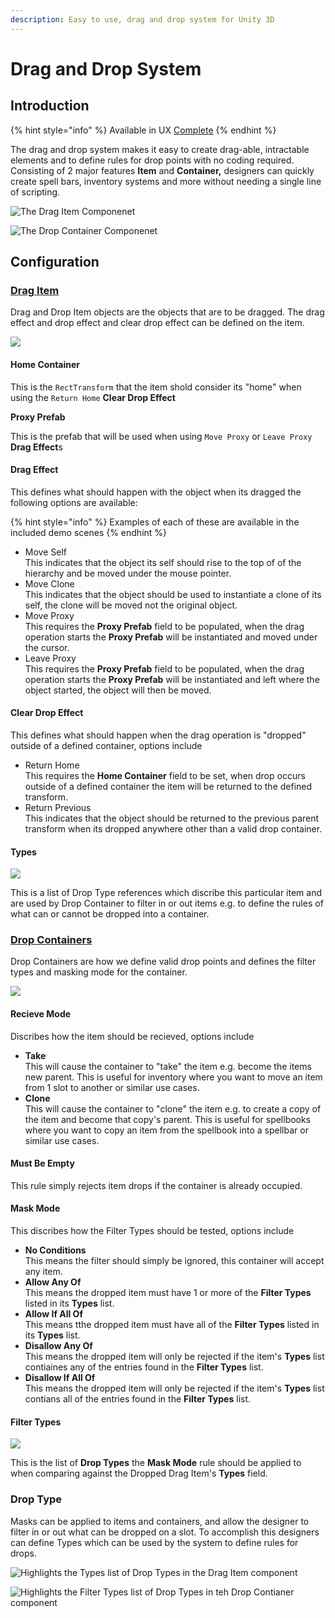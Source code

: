 ```yaml
---
description: Easy to use, drag and drop system for Unity 3D
---
```


# Drag and Drop System

## Introduction

{% hint style="info" %}
Available in UX [Complete](https://assetstore.unity.com/packages/tools/utilities/ux-v2-complete-201905)
{% endhint %}

The drag and drop system makes it easy to create drag-able, intractable elements and to define rules for drop points with no coding required. Consisting of 2 major features **Item** and **Container,** designers can quickly create spell bars, inventory systems and more without needing a single line of scripting.

![The Drag Item Componenet](<../../../../.gitbook/assets/image (121).png>)

![The Drop Container Componenet](<../../../../.gitbook/assets/image (122).png>)

## Configuration

### [Drag Item](../../components/drag-item.md)

Drag and Drop Item objects are the objects that are to be dragged. The drag effect and drop effect and clear drop effect can be defined on the item.

![](<../../../../.gitbook/assets/image (124).png>)

#### Home Container

This is the `RectTransform` that the item shold consider its "home" when using the `Return Home` **Clear Drop Effect**

**Proxy Prefab**

This is the prefab that will be used when using `Move Proxy` or `Leave Proxy` **Drag Effect**s

#### Drag Effect

This defines what should happen with the object when its dragged the following options are available:

{% hint style="info" %}
Examples of each of these are available in the included demo scenes
{% endhint %}

* Move Self\
  This indicates that the object its self should rise to the top of of the hierarchy and be moved under the mouse pointer.
* Move Clone\
  This indicates that the object should be used to instantiate a clone of its self, the clone will be moved not the original object.
* Move Proxy\
  This requires the **Proxy Prefab** field to be populated, when the drag operation starts the **Proxy Prefab** will be instantiated and moved under the cursor.
* Leave Proxy\
  This requires the **Proxy Prefab** field to be populated, when the drag operation starts the **Proxy Prefab** will be instantiated and left where the object started, the object will then be moved.

#### Clear Drop Effect

This defines what should happen when the drag operation is "dropped" outside of a defined container, options include

* Return Home\
  This requires the **Home Container** field to be set, when drop occurs outside of a defined container the item will be returned to the defined transform.
* Return Previous\
  This indicates that the object should be returned to the previous parent transform when its dropped anywhere other than a valid drop container.

#### Types

![](<../../../../.gitbook/assets/image (123).png>)

This is a list of Drop Type references which discribe this particular item and are used by Drop Container to filter in or out items e.g. to define the rules of what can or cannot be dropped into a container.

### [Drop Containers](drag-and-drop-system.md#drop-containers)

Drop Containers are how we define valid drop points and defines the filter types and masking mode for the container.&#x20;

![](<../../../../.gitbook/assets/image (125).png>)

#### Recieve Mode

Discribes how the item should be recieved, options include

* **Take**\
  This will cause the container to "take" the item e.g. become the items new parent. This is useful for inventory where you want to move an item from 1 slot to another or similar use cases.
* **Clone**\
  This will cause the container to "clone" the item e.g. to create a copy of the item and become that copy's parent. This is useful for spellbooks where you want to copy an item from the spellbook into a spellbar or similar use cases.

#### Must Be Empty

This rule simply rejects item drops if the container is already occupied.

#### Mask Mode

This discribes how the Filter Types should be tested, options include

* **No Conditions**\
  This means the filter should simply be ignored, this container will accept any item.
* **Allow Any Of**\
  This means the dropped item must have 1 or more of the **Filter Types** listed in its **Types** list.
* **Allow If All Of**\
  This means tthe dropped item must have all of the **Filter Types** listed in its **Types** list.
* **Disallow Any Of**\
  This means the dropped item will only be rejected if the item's **Types** list contiaines any of the entries found in the **Filter Types** list.
* **Disallow If All Of**\
  This means the dropped item will only be rejected if the item's **Types** list contians all of the entries found in the **Filter Types** list.

#### Filter Types

![](<../../../../.gitbook/assets/image (126).png>)

This is the list of **Drop Types** the **Mask Mode** rule should be applied to when comparing against the Dropped Drag Item's **Types** field.

### Drop Type

Masks can be applied to items and containers, and allow the designer to filter in or out what can be dropped on a slot. To accomplish this designers can define Types which can be used by the system to define rules for drops.

![Highlights the Types list of Drop Types in the Drag Item component](<../../../../.gitbook/assets/image (127).png>)

![Highlights the Filter Types list of Drop Types in teh Drop Contianer component](<../../../../.gitbook/assets/image (128).png>)
